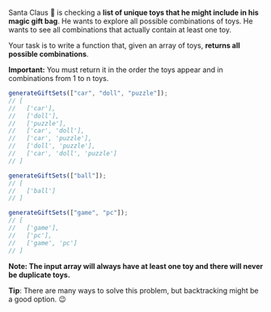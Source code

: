 Santa Claus 🎅 is checking a **list of unique toys that he might include in his magic gift bag**. He wants to explore all possible combinations of toys. He wants to see all combinations that actually contain at least one toy.

Your task is to write a function that, given an array of toys, **returns all possible combinations**.

**Important:** You must return it in the order the toys appear and in combinations from 1 to n toys.

```js
generateGiftSets(["car", "doll", "puzzle"]);
// [
//   ['car'],
//   ['doll'],
//   ['puzzle'],
//   ['car', 'doll'],
//   ['car', 'puzzle'],
//   ['doll', 'puzzle'],
//   ['car', 'doll', 'puzzle']
// ]

generateGiftSets(["ball"]);
// [
//   ['ball']
// ]

generateGiftSets(["game", "pc"]);
// [
//   ['game'],
//   ['pc'],
//   ['game', 'pc']
// ]
```

**Note: The input array will always have at least one toy and there will never be duplicate toys.**

**Tip**: There are many ways to solve this problem, but backtracking might be a good option. 😉
